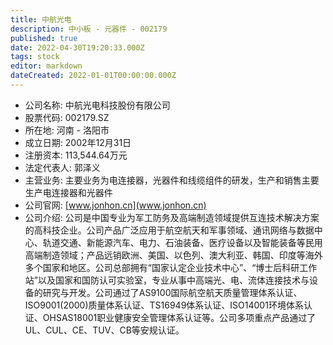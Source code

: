 ```yaml
---
title: 中航光电
description: 中小板 - 元器件 - 002179
published: true
date: 2022-04-30T19:20:33.000Z
tags: stock
editor: markdown
dateCreated: 2022-01-01T00:00:00.000Z
---
```


- 公司名称: 中航光电科技股份有限公司
- 股票代码: 002179.SZ
- 所在地: 河南 - 洛阳市
- 成立日期: 2002年12月31日
- 注册资本: 113,544.64万元
- 法定代表人: 郭泽义
- 主营业务: 主要业务为电连接器，光器件和线缆组件的研发，生产和销售主要生产电连接器和光器件
- 公司官网: [www.jonhon.cn](www.jonhon.cn)
- 公司介绍: 公司是中国专业为军工防务及高端制造领域提供互连技术解决方案的高科技企业。公司产品广泛应用于航空航天和军事领域、通讯网络与数据中心、轨道交通、新能源汽车、电力、石油装备、医疗设备以及智能装备等民用高端制造领域；产品远销欧洲、美国、以色列、澳大利亚、韩国、印度等海外多个国家和地区。公司总部拥有“国家认定企业技术中心”、“博士后科研工作站”以及国家和国防认可实验室，专业从事中高端光、电、流体连接技术与设备的研究与开发。公司通过了AS9100国际航空航天质量管理体系认证、ISO9001(2000)质量体系认证、TS16949体系认证、ISO14001环境体系认证、OHSAS18001职业健康安全管理体系认证等。公司多项重点产品通过了UL、CUL、CE、TUV、CB等安规认证。


